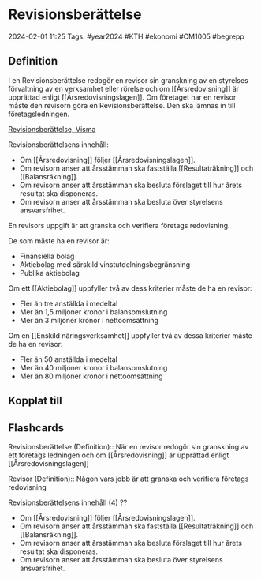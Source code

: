 # Revisionsberättelse

2024-02-01 11:25
Tags: #year2024 #KTH #ekonomi #CM1005 #begrepp

## Definition

I en Revisionsberättelse redogör en revisor sin granskning av en styrelses förvaltning av en verksamhet eller rörelse och om [[Årsredovisning]] är upprättad enligt [[Årsredovisningslagen]]. Om företaget har en revisor måste den revisorn göra en Revisionsberättelse. Den ska lämnas in till företagsledningen.

[Revisionsberättelse, Visma](https://vismaspcs.se/ekonomiska-termer/vad-ar-revisionsberattelse)

Revisionsberättelsens innehåll:

- Om [[Årsredovisning]] följer [[Årsredovisningslagen]].
- Om revisorn anser att årsstämman ska fastställa [[Resultaträkning]] och [[Balansräkning]].
- Om revisorn anser att årsstämman ska besluta förslaget till hur årets resultat ska disponeras.
- Om revisorn anser att årsstämman ska besluta över styrelsens ansvarsfrihet.

En revisors uppgift är att granska och verifiera företags redovisning.

De som måste ha en revisor är:

- Finansiella bolag
- Aktiebolag med särskild vinstutdelningsbegränsning
- Publika aktiebolag

Om ett [[Aktiebolag]] uppfyller två av dess kriterier måste de ha en revisor:

- Fler än tre anställda i medeltal
- Mer än 1,5 miljoner kronor i balansomslutning
- Mer än 3 miljoner kronor i nettoomsättning

Om en [[Enskild näringsverksamhet]] uppfyller två av dessa kriterier måste de ha en revisor:

- Fler än 50 anställda i medeltal
- Mer än 40 miljoner kronor i balansomslutning
- Mer än 80 miljoner kronor i nettoomsättning

## Kopplat till

## Flashcards

Revisionsberättelse (Definition):: När en revisor redogör sin granskning av ett företags ledningen och om [[Årsredovisning]] är upprättad enligt [[Årsredovisningslagen]]
<!--SR:!2024-02-20,11,274!2024-02-20,13,290-->

Revisor (Definition):: Någon vars jobb är att granska och verifiera företags redovisning
<!--SR:!2024-02-16,11,270!2024-02-22,15,290-->

Revisionsberättelsens innehåll (4)
??
- Om [[Årsredovisning]] följer [[Årsredovisningslagen]].
- Om revisorn anser att årsstämman ska fastställa [[Resultaträkning]] och [[Balansräkning]].
- Om revisorn anser att årsstämman ska besluta förslaget till hur årets resultat ska disponeras.
- Om revisorn anser att årsstämman ska besluta över styrelsens ansvarsfrihet.
<!--SR:!2024-02-10,1,198!2024-02-11,4,276-->

